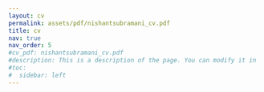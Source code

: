 ```yaml
---
layout: cv
permalink: assets/pdf/nishantsubramani_cv.pdf
title: cv
nav: true
nav_order: 5
#cv_pdf: nishantsubramani_cv.pdf
#description: This is a description of the page. You can modify it in '_pages/cv.md'. You can also change or remove the top pdf download button.
#toc:
#  sidebar: left
---
```

